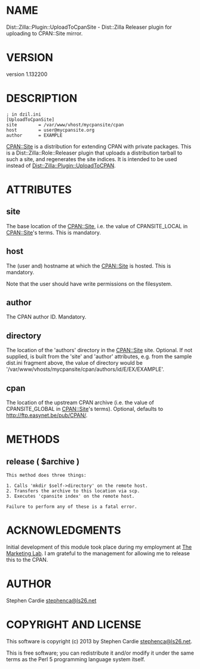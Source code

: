 # NAME

Dist::Zilla::Plugin::UploadToCpanSite - Dist::Zilla Releaser plugin for uploading to CPAN::Site mirror.

# VERSION

version 1.132200

# DESCRIPTION

    ; in dzil.ini
    [UploadToCpanSite]
    site        = /var/www/vhost/mycpansite/cpan
    host        = user@mycpansite.org
    author      = EXAMPLE

[CPAN::Site](http://search.cpan.org/perldoc?CPAN::Site) is a distribution for extending CPAN with private packages.  This
is a Dist::Zilla::Role::Releaser plugin that uploads a distribution tarball to
such a site, and regenerates the site indices. It is intended to be used instead of
[Dist::Zilla::Plugin::UploadToCPAN](http://search.cpan.org/perldoc?Dist::Zilla::Plugin::UploadToCPAN).

# ATTRIBUTES

## site

The base location of the [CPAN::Site](http://search.cpan.org/perldoc?CPAN::Site), i.e. the value of CPANSITE\_LOCAL in
[CPAN::Site](http://search.cpan.org/perldoc?CPAN::Site)'s terms.  This is mandatory.

## host

The (user and) hostname at which the [CPAN::Site](http://search.cpan.org/perldoc?CPAN::Site) is hosted.  This is
mandatory.

Note that the user should have write permissions on the filesystem.

## author

The CPAN author ID.  Mandatory.

## directory

The location of the 'authors' directory in the [CPAN::Site](http://search.cpan.org/perldoc?CPAN::Site) site.
Optional.  If not supplied, is built from the 'site' and 'author' attributes,
e.g. from the sample dist.ini fragment above, the value of directory would be
'/var/www/vhosts/mycpansite/cpan/authors/id/E/EX/EXAMPLE'.

## cpan

The location of the upstream CPAN archive (i.e. the value of CPANSITE\_GLOBAL in [CPAN::Site](http://search.cpan.org/perldoc?CPAN::Site)'s
terms). Optional, defaults to http://ftp.easynet.be/pub/CPAN/.

# METHODS

## release ( $archive )

    This method does three things:

    1. Calls 'mkdir $self->directory' on the remote host.
    2. Transfers the archive to this location via scp.
    3. Executes 'cpansite index' on the remote host.

    Failure to perform any of these is a fatal error.

# ACKNOWLEDGMENTS

Initial development of this module took place during my employment at [The Marketing Lab](http://themarketinglab.co.uk).  I am grateful to the
management for allowing me to release this to the CPAN.

# AUTHOR

Stephen Cardie <stephenca@ls26.net>

# COPYRIGHT AND LICENSE

This software is copyright (c) 2013 by Stephen Cardie <stephenca@ls26.net>.

This is free software; you can redistribute it and/or modify it under
the same terms as the Perl 5 programming language system itself.
